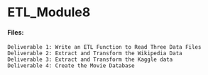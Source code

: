 # ETL_Module8

#### Files:


    Deliverable 1: Write an ETL Function to Read Three Data Files
    Deliverable 2: Extract and Transform the Wikipedia Data
    Deliverable 3: Extract and Transform the Kaggle data
    Deliverable 4: Create the Movie Database

